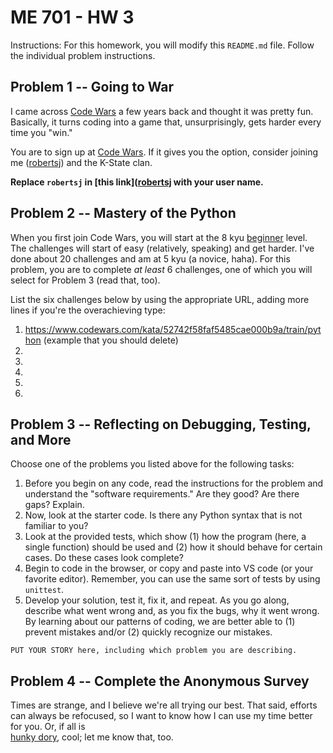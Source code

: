 # ME 701 - HW 3

Instructions:  For this homework, you will modify this `README.md` file.
Follow the individual problem instructions.

## Problem 1 -- Going to War

I came across [Code Wars](www.codewars.com) a few years back and thought it
was pretty fun.  Basically, it turns coding into a game that, unsurprisingly,
gets harder every time you "win."  

You are to sign up at [Code Wars](www.codewars.com).  If it gives you the
option, consider joining me ([robertsj](https://www.codewars.com/users/robertsj))
and the K-State clan.  

**Replace `robertsj` in [this link]([robertsj](https://www.codewars.com/users/robertsj) with your user name.**

## Problem 2 -- Mastery of the Python

When you first join Code Wars, you will start at the 8 kyu [beginner](https://www.codewars.com/docs)
level.  The challenges will start of easy (relatively, speaking) and get
harder.  I've done about 20 challenges and am at 5 kyu (a novice, haha).  For this
problem, you are to complete *at least* 6 challenges, one of which you will
select for Problem 3 (read that, too).  

List the six challenges below by using the appropriate URL, adding more
lines if you're the overachieving type:

  1.  https://www.codewars.com/kata/52742f58faf5485cae000b9a/train/python (example that you should delete)
  2.
  3.
  4.
  5.
  6.


## Problem 3 -- Reflecting on Debugging, Testing, and More

Choose one of the problems you listed above for the following tasks:

  1. Before you begin on any code, read the instructions for the problem and
     understand the "software requirements."  Are they good?  Are there gaps?
     Explain.
  2. Now, look at the starter code.  Is there any Python syntax that is not
     familiar to you?
  3. Look at the provided tests, which show (1) how the program (here, a single function) should be
     used and (2) how it should behave for certain cases.  Do these cases look complete?  
  4. Begin to code in the browser, or copy and paste into VS code (or your favorite editor).
     Remember, you can use the same sort of tests by using `unittest`.
  5. Develop your solution, test it, fix it, and repeat.  As you go along, describe what went wrong
     and, as you fix the bugs, why it went wrong.  By learning about our patterns of coding, we are
     better able to (1) prevent mistakes and/or (2) quickly recognize our mistakes.

```
PUT YOUR STORY here, including which problem you are describing.
```


## Problem 4 -- Complete the Anonymous Survey

Times are strange, and I believe we're all trying our best.  That said, efforts can always be
refocused, so I want to know how I can use my time better for you.  Or, if all is  
[hunky dory](https://en.wikipedia.org/wiki/Hunky_Dory_(disambiguation)), cool;
let me know that, too.
